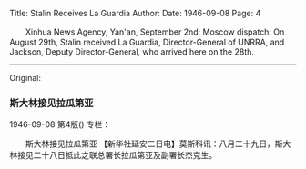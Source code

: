 Title: Stalin Receives La Guardia
Author:
Date: 1946-09-08
Page: 4

　　Xinhua News Agency, Yan'an, September 2nd: Moscow dispatch: On August 29th, Stalin received La Guardia, Director-General of UNRRA, and Jackson, Deputy Director-General, who arrived here on the 28th.



<hr /> 

Original: 


### 斯大林接见拉瓜第亚

1946-09-08
第4版()
专栏：

　　斯大林接见拉瓜第亚
    【新华社延安二日电】莫斯科讯：八月二十九日，斯大林接见二十八日抵此之联总署长拉瓜第亚及副署长杰克生。
